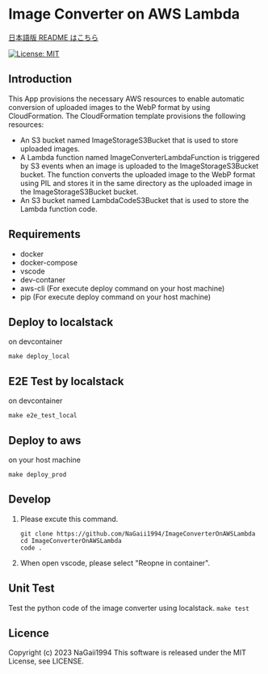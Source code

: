 # Image Converter on AWS Lambda

[日本語版 README はこちら](https://github.com/NaGaii1994/ImageConverterOnAWSLambda/blob/main/README-ja.md)

[![License: MIT](https://img.shields.io/badge/License-MIT-yellow.svg)](https://opensource.org/licenses/MIT)

## Introduction

This App provisions the necessary AWS resources to enable automatic conversion of uploaded images to the WebP format by using CloudFormation. The CloudFormation template provisions the following resources:

- An S3 bucket named ImageStorageS3Bucket that is used to store uploaded images.
- A Lambda function named ImageConverterLambdaFunction is triggered by S3 events when an image is uploaded to the ImageStorageS3Bucket bucket. The function converts the uploaded image to the WebP format using PIL and stores it in the same directory as the uploaded image in the ImageStorageS3Bucket bucket.
- An S3 bucket named LambdaCodeS3Bucket that is used to store the Lambda function code.

## Requirements

- docker
- docker-compose
- vscode
- dev-contaner
- aws-cli (For execute deploy command on your host machine)
- pip (For execute deploy command on your host machine)

## Deploy to localstack

on devcontainer

```
make deploy_local
```

## E2E Test by localstack

on devcontainer

```
make e2e_test_local
```

## Deploy to aws

on your host machine

```
make deploy_prod
```

## Develop

1. Please excute this command.

   ```
   git clone https://github.com/NaGaii1994/ImageConverterOnAWSLambda
   cd ImageConverterOnAWSLambda
   code .
   ```

2. When open vscode, please select "Reopne in container".

## Unit Test

Test the python code of the image converter using localstack.
`make test`

## Licence

Copyright (c) 2023 NaGaii1994
This software is released under the MIT License, see LICENSE.
